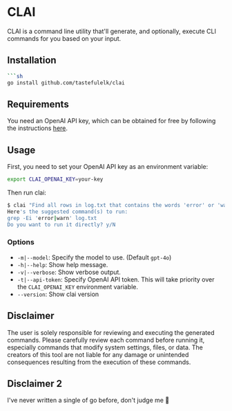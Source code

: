 # CLAI

CLAI is a command line utility that'll generate, and optionally, execute
CLI commands for you based on your input.

## Installation

````bash
```sh
go install github.com/tastefulelk/clai
````

## Requirements

You need an OpenAI API key, which can be obtained for free by following the instructions [here](https://platform.openai.com/docs/quickstart/step-2-setup-your-api-key).

## Usage

First, you need to set your OpenAI API key as an environment variable:

```bash
export CLAI_OPENAI_KEY=your-key
```

Then run clai:

```bash
$ clai "Find all rows in log.txt that contains the words 'error' or 'warn'"
Here's the suggested command(s) to run:
grep -Ei 'error|warn' log.txt
Do you want to run it directly? y/N
```

### Options

- `-m|--model`: Specify the model to use. (Default `gpt-4o`)
- `-h|--help`: Show help message.
- `-v|--verbose`: Show verbose output.
- `-t|--api-token`: Specify OpenAI API token. This will take priority over the `CLAI_OPENAI_KEY` environment variable.
- `--version`: Show clai version

## Disclaimer

The user is solely responsible for reviewing and executing the generated commands. Please carefully review each command before running it, especially commands that modify system settings, files, or data. The creators of this tool are not liable for any damage or unintended consequences resulting from the execution of these commands.

## Disclaimer 2

I've never written a single of go before, don't judge me 🙈
